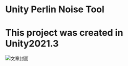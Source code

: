 # Unity Perlin Noise Tool

# This project was created in Unity2021.3 

![文章封面](https://user-images.githubusercontent.com/129722386/231019769-f78e1b2f-a8c4-491b-8e8a-586ff3e819e5.png)
